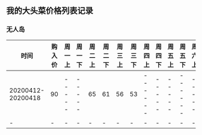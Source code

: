 ## 我的大头菜价格列表记录

### 无人岛

|时间|购入价|周一上|周一下|周二上|周二下|周三上|周三下|周四上|周四下|周五上|周五下|周六上|周六下|
|----|------|-----|-----|------|-----|-----|------|------|-----|-----|------|-----|------|
|20200412-20200418|90|-----|-----|65|61|56|53|------|-----|-----|------|-----|------|
|-|-|-|-|-|-|-|-|-|-|-|-|-|-|
